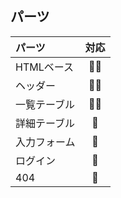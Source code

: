 ## パーツ
|パーツ|対応|
|:--|:-:|
|HTMLベース|:ok_woman:|
|ヘッダー|:ok_woman:|
|一覧テーブル|:ok_woman:|
|詳細テーブル|:no_good:|
|入力フォーム|:no_good:|
|ログイン|:no_good:|
|404|:no_good:|
